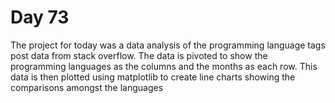 # Day 73
The project for today was a data analysis of the programming language tags post data from stack overflow. The data is pivoted to show the programming languages as the columns and the months as each row. This data is then plotted using matplotlib to create line charts showing the comparisons amongst the languages